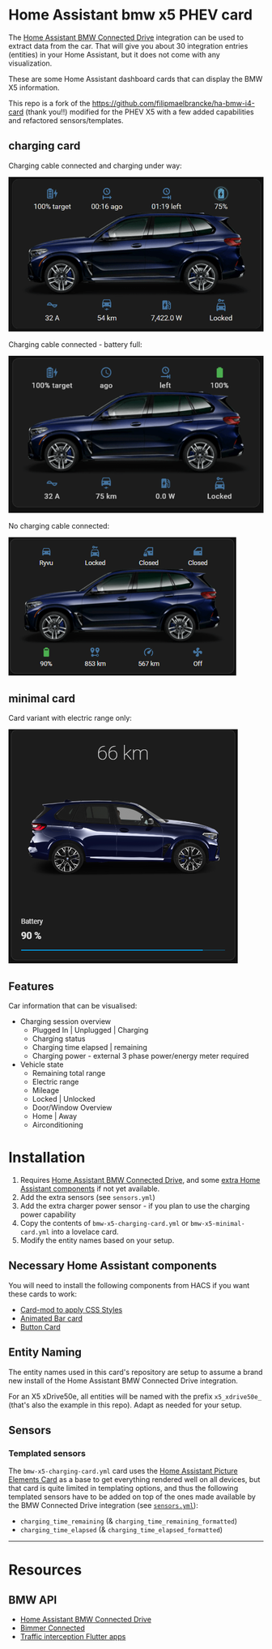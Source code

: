# Home Assistant bmw x5 PHEV card

The [Home Assistant BMW Connected Drive](https://www.home-assistant.io/integrations/bmw_connected_drive/) integration can be used to extract data from the car. That will give you about 30 integration entries (entities) in your Home Assistant, but it does not come with any visualization.

These are some Home Assistant dashboard cards that can display the BMW X5 information.

This repo is a fork of the https://github.com/filipmaelbrancke/ha-bmw-i4-card (thank you!!) modified for the PHEV X5 with a few added capabilities and refactored sensors/templates.

## charging card

Charging cable connected and charging under way:

![Charging card](cards/images/example/charging-card.gif)

Charging cable connected - battery full:

![Charging card](cards/images/example/charging-card.png)

No charging cable connected:

![Charging card](cards/images/example/non-charging-card.png)

## minimal card

Card variant with electric range only:

![Minimal card](cards/images/example/minimal-card.png)

## Features

Car information that can be visualised:

- Charging session overview
	- Plugged In | Unplugged | Charging
	- Charging status
	- Charging time elapsed | remaining
	- Charging power - external 3 phase power/energy meter required
- Vehicle state
	- Remaining total range
 	- Electric range
	- Mileage
	- Locked | Unlocked
	- Door/Window Overview
	- Home | Away
	- Airconditioning


# Installation


1. Requires [Home Assistant BMW Connected Drive](https://www.home-assistant.io/integrations/bmw_connected_drive/), and some [extra Home Assistant components](#necessary-home-assistant-components) if not yet available.
2. Add the extra sensors (see `sensors.yml`)
3. Add the extra charger power sensor - if you plan to use the charging power capability
4. Copy the contents of `bmw-x5-charging-card.yml` or `bmw-x5-minimal-card.yml` into a lovelace card.
4. Modify the entity names based on your setup.

## Necessary Home Assistant components

You will need to install the following components from HACS if you want these cards to work:

- [Card-mod to apply CSS Styles](https://github.com/thomasloven/lovelace-card-mod)
- [Animated Bar card](https://github.com/custom-cards/bar-card)
- [Button Card](https://github.com/custom-cards/button-card)

## Entity Naming
The entity names used in this card's repository are setup to assume a brand new install of the Home Assistant BMW Connected Drive integration.

For an X5 xDrive50e, all entities will be named with the prefix `x5_xdrive50e_` (that's also the example in this repo). Adapt as needed for your setup.


## Sensors

### Templated sensors

The `bmw-x5-charging-card.yml` card uses the [Home Assistant Picture Elements Card](https://www.home-assistant.io/dashboards/picture-elements) as a base to get everything rendered well on all devices, but that card is quite limited in templating options, and thus the following templated sensors have to be added on top of the ones made available by the BMW Connected Drive integration (see [`sensors.yml`](cards/sensors.yml)):

- `charging_time_remaining` (& `charging_time_remaining_formatted`)
- `charging_time_elapsed` (& `charging_time_elapsed_formatted`)

_______________________________________________________________________

# Resources

## BMW API

- [Home Assistant BMW Connected Drive](https://www.home-assistant.io/integrations/bmw_connected_drive/)
- [Bimmer Connected](https://bimmer-connected.readthedocs.io/en/latest/index.html)
- [Traffic interception Flutter apps](https://blog.nviso.eu/2022/08/18/intercept-flutter-traffic-on-ios-and-android-http-https-dio-pinning/)

